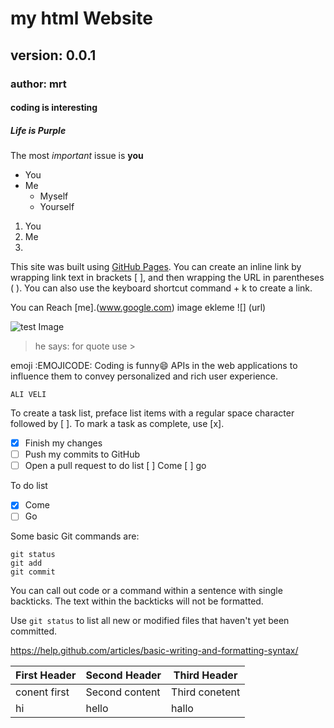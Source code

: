 # my html Website
## version: 0.0.1
### author: mrt

#### coding is interesting
##### Life is Purple
The most *important* issue is **you**
* You
* Me
  * Myself
  * Yourself
1. You
1. Me
  1.
 
This site was built using [GitHub Pages](https://pages.github.com/).
You can create an inline link by wrapping link text in brackets [ ], and then wrapping the URL in parentheses ( ). You can also use the keyboard shortcut command + k to create a link.

You can Reach [me].(www.google.com)
image ekleme ![] (url)

![test Image](https://images.unsplash.com/photo-1546841937-13f807ff363b?ixlib=rb-1.2.1&ixid=eyJhcHBfaWQiOjEyMDd9&auto=format&fit=crop&w=1050&q=80)

> he says: for quote use >

emoji :EMOJICODE:
Coding is funny:smile:
 APIs in the web applications to influence them to convey personalized and rich user experience.

```
ALI VELI 
```
To create a task list, preface list items with a regular space character followed by [ ]. To mark a task as complete, use [x].

- [x] Finish my changes
- [ ] Push my commits to GitHub
- [ ] Open a pull request
to do list
 [ ] Come
 [ ] go

To do list
- [x] Come
- [ ] Go

Some basic Git commands are:
```
git status
git add
git commit
```
You can call out code or a command within a sentence with single backticks. The text within the backticks will not be formatted.

Use `git status` to list all new or modified files that haven't yet been committed.

https://help.github.com/articles/basic-writing-and-formatting-syntax/

First Header|Second Header|Third Header
------------|-------------|------------
conent first|Second content|Third conetent
hi|hello|hallo

